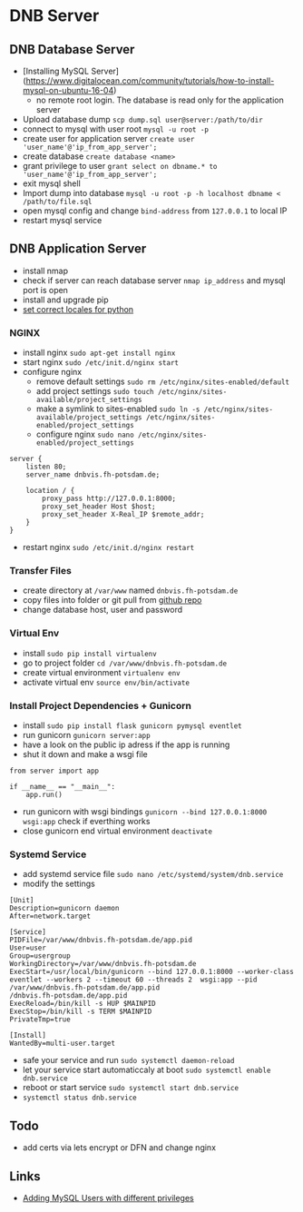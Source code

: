 # DNB Server

## DNB Database Server

* [Installing MySQL Server] (https://www.digitalocean.com/community/tutorials/how-to-install-mysql-on-ubuntu-16-04)
    - no remote root login. The database is read only for the application server 
* Upload database dump `scp dump.sql user@server:/path/to/dir`
* connect to mysql with user root `mysql -u root -p`
* create user for application server `create user 'user_name'@'ip_from_app_server';`
* create database `create database <name>`
* grant privilege to user `grant select on dbname.* to 'user_name'@'ip_from_app_server';`
* exit mysql shell 
* Import dump into database `mysql -u root -p -h localhost dbname < /path/to/file.sql `
* open mysql config and change `bind-address` from `127.0.0.1` to local IP
* restart mysql service

## DNB Application Server

* install nmap
* check if server can reach database server `nmap ip_address` and mysql port is open
* install and upgrade pip
* [set correct locales for python](https://stackoverflow.com/questions/14547631/python-locale-error-unsupported-locale-setting)

### NGINX
* install nginx `sudo apt-get install nginx`
* start nginx `sudo /etc/init.d/nginx start`
* configure nginx 
    - remove default settings `sudo rm /etc/nginx/sites-enabled/default`
    - add project settings `sudo touch /etc/nginx/sites-available/project_settings`
    - make a symlink to sites-enabled `sudo ln -s /etc/nginx/sites-available/project_settings /etc/nginx/sites-enabled/project_settings`
    - configure nginx `sudo nano /etc/nginx/sites-enabled/project_settings`
```
server {
    listen 80;
    server_name dnbvis.fh-potsdam.de;

    location / {
        proxy_pass http://127.0.0.1:8000;
        proxy_set_header Host $host;
        proxy_set_header X-Real_IP $remote_addr;
    } 
}
```
* restart nginx `sudo /etc/init.d/nginx restart`

### Transfer Files
* create directory at `/var/www` named `dnbvis.fh-potsdam.de`
* copy files into folder or git pull from [github repo](prototype)
* change database host, user and password

### Virtual Env
* install `sudo pip install virtualenv`
* go to project folder `cd /var/www/dnbvis.fh-potsdam.de`
* create virtual environment `virtualenv env`
* activate virtual env `source env/bin/activate`

### Install Project Dependencies + Gunicorn
* install `sudo pip install flask gunicorn pymysql eventlet`
* run gunicorn `gunicorn server:app`
* have a look on the public ip adress if the app is running
* shut it down and make a wsgi file
```
from server import app

if __name__ == "__main__":
    app.run()
```
* run gunicorn with wsgi bindings `gunicorn --bind 127.0.0.1:8000 wsgi:app` check if everthing works
* close gunicorn end virtual environment `deactivate`

### Systemd Service 

* add systemd service file `sudo nano /etc/systemd/system/dnb.service`
* modify the settings
```
[Unit]
Description=gunicorn daemon
After=network.target

[Service]
PIDFile=/var/www/dnbvis.fh-potsdam.de/app.pid
User=user
Group=usergroup
WorkingDirectory=/var/www/dnbvis.fh-potsdam.de
ExecStart=/usr/local/bin/gunicorn --bind 127.0.0.1:8000 --worker-class eventlet --workers 2 --timeout 60 --threads 2  wsgi:app --pid /var/www/dnbvis.fh-potsdam.de/app.pid
/dnbvis.fh-potsdam.de/app.pid
ExecReload=/bin/kill -s HUP $MAINPID
ExecStop=/bin/kill -s TERM $MAINPID
PrivateTmp=true

[Install]
WantedBy=multi-user.target
```
* safe your service and run `sudo systemctl daemon-reload` 
* let your service start automaticcaly at boot `sudo systemctl enable dnb.service`
* reboot or start service `sudo systemctl start dnb.service`
* `systemctl status dnb.service`

## Todo
* add certs via lets encrypt or DFN and change nginx

## Links
* [Adding MySQL Users with different privileges](https://dev.mysql.com/doc/refman/5.7/en/adding-users.html)